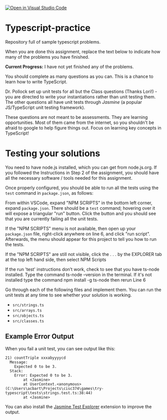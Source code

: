 [![Open in Visual Studio Code](https://classroom.github.com/assets/open-in-vscode-c66648af7eb3fe8bc4f294546bfd86ef473780cde1dea487d3c4ff354943c9ae.svg)](https://classroom.github.com/online_ide?assignment_repo_id=10116935&assignment_repo_type=AssignmentRepo)
# Typescript-practice

Repository full of sample typescript problems.

When you are done this assignment, replace the text below to indicate how many of the problems you have finished.

**Current Progress:** I have not yet finished any of the problems.

You should complete as many questions as you can.
This is a chance to learn how to write TypeScript.

Dr. Pollock set up unit tests for all but the Class questions (Thanks Lori!) - you are directed to write your 
instantiations rather than unit testing them. The other questions all 
have unit tests through *Jasmine* (a popular JS/TypeScript unit testing framework).

These questions are not meant to be assessments. They are learning opportunities. Most of them came from the internet, so you shouldn't be afraid to google to help figure things out. Focus on learning key concepts in TypeScript!

# Testing your solutions

You need to have node.js installed, which you can get from node.js.org. If you followed the Instructions in Step 2 of the assignment, you should have all the necessary software / tools needed for this assignment.

Once properly configured, you should be able to run all the tests using the `test` command
in `package.json`, as follows:

From within VSCode, expand "NPM SCRIPTS" in the bottom left corner, expand `package.json`.
There should be a `test` command; hovering over it will expose a triangular "run" button.
Click the button and you should see that you are currently failing all the unit tests.

If the "NPM SCRIPTS" menu is not available, then open up your `package.json` file, 
right-click anywhere on line 6, and click "run script". 
Afterwards, the menu  should appear for this project to tell you how to run the tests.  

If the "NPM SCRIPTS" are still not visible, click the . . . by the EXPLORER 
tab at the top left hand side, then select NPM Scripts

If the run 'test' instructions don’t work, check to see that you have ts-node installed.
Type the command
ts-node –version 
in the terminal. If it's not installed type the command
npm install -g ts-node
then rerun Line 6

	
Go through each of the following files and implement them. You can run the unit tests
at any time to see whether your solution is working.

* `src/strings.ts`
* `src/arrays.ts`
* `src/objects.ts`
* `src/classes.ts`

## Example Error Output

When you fail a unit test, you can see output like this:

```
21) countTriple xxxabyyyycd
  Message:
    Expected 0 to be 3.
  Stack:
    Error: Expected 0 to be 3.
        at <Jasmine>
        at UserContext.<anonymous> (C:\Users\acbart\Projects\cisc374\games\try-typescript\tests\strings.test.ts:38:44)
        at <Jasmine>
```

You can also install the [Jasmine Test Explorer](https://marketplace.visualstudio.com/items?itemName=hbenl.vscode-jasmine-test-adapter) extension to improve the output.
